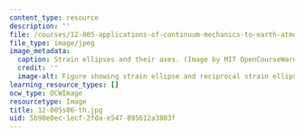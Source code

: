 ```yaml
---
content_type: resource
description: ''
file: /courses/12-005-applications-of-continuum-mechanics-to-earth-atmospheric-and-planetary-sciences-spring-2006/5b98e0ec1ecf2fdae547895612a3803f_12-005s06-th.jpg
file_type: image/jpeg
image_metadata:
  caption: Strain ellipses and their axes. (Image by MIT OpenCourseWare.)
  credit: ''
  image-alt: Figure showing strain ellipse and reciprocal strain ellipse.
learning_resource_types: []
ocw_type: OCWImage
resourcetype: Image
title: 12-005s06-th.jpg
uid: 5b98e0ec-1ecf-2fda-e547-895612a3803f
---
```

